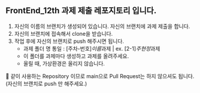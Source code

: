 ## FrontEnd_12th 과제 제출 레포지토리 입니다.

1. 자신의 이름의 브랜치가 생성되어 있습니다. 자신의 브랜치에 과제 제출을 합니다.
2. 자신의 브랜치에 접속해서 clone을 받습니다.
3. 작업 후에 자신의 브랜치로 push 해주시면 됩니다.
   - 과제 폴더 명 통일 : [주차-번호]*이름*과제 | ex. [2-1]*주현정*과제
   - 이 폴더를 과제마다 생성하고 과제를 올려주세요.
   - 올릴 때, 가상환경은 올리지 않습니다.

📌 같이 사용하는 Repository 이므로 main으로 Pull Request는 하지 않으셔도 됩니다.
(자신의 브랜치로 push 만 해주세요.)
